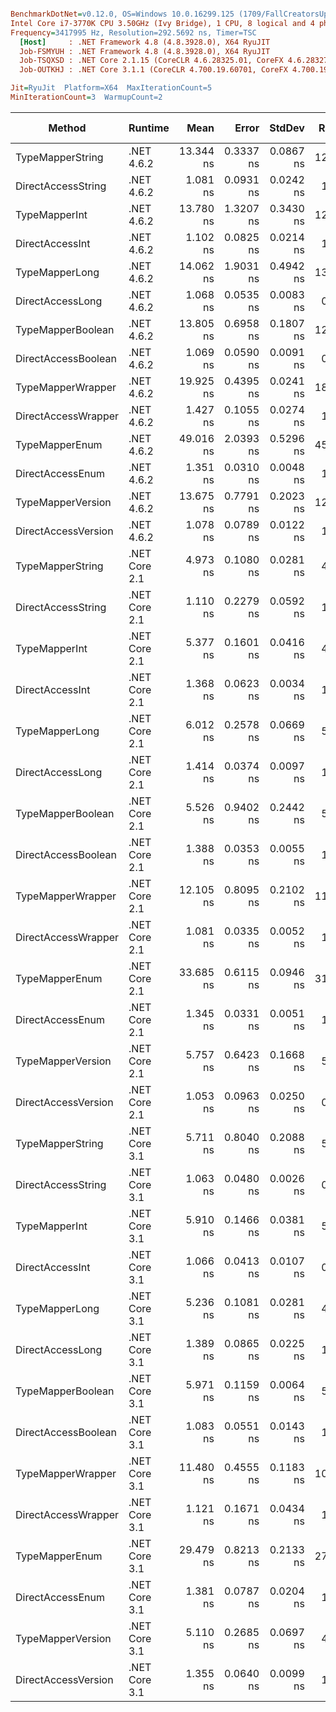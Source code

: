 ``` ini

BenchmarkDotNet=v0.12.0, OS=Windows 10.0.16299.125 (1709/FallCreatorsUpdate/Redstone3)
Intel Core i7-3770K CPU 3.50GHz (Ivy Bridge), 1 CPU, 8 logical and 4 physical cores
Frequency=3417995 Hz, Resolution=292.5692 ns, Timer=TSC
  [Host]     : .NET Framework 4.8 (4.8.3928.0), X64 RyuJIT
  Job-FSMYUH : .NET Framework 4.8 (4.8.3928.0), X64 RyuJIT
  Job-TSQXSD : .NET Core 2.1.15 (CoreCLR 4.6.28325.01, CoreFX 4.6.28327.02), X64 RyuJIT
  Job-OUTKHJ : .NET Core 3.1.1 (CoreCLR 4.700.19.60701, CoreFX 4.700.19.60801), X64 RyuJIT

Jit=RyuJit  Platform=X64  MaxIterationCount=5  
MinIterationCount=3  WarmupCount=2  

```
|              Method |       Runtime |      Mean |     Error |    StdDev | Ratio | RatioSD |  Gen 0 | Gen 1 | Gen 2 | Allocated |
|-------------------- |-------------- |----------:|----------:|----------:|------:|--------:|-------:|------:|------:|----------:|
|    TypeMapperString |    .NET 4.6.2 | 13.344 ns | 0.3337 ns | 0.0867 ns | 12.35 |    0.23 |      - |     - |     - |         - |
|  DirectAccessString |    .NET 4.6.2 |  1.081 ns | 0.0931 ns | 0.0242 ns |  1.00 |    0.00 |      - |     - |     - |         - |
|       TypeMapperInt |    .NET 4.6.2 | 13.780 ns | 1.3207 ns | 0.3430 ns | 12.75 |    0.49 |      - |     - |     - |         - |
|     DirectAccessInt |    .NET 4.6.2 |  1.102 ns | 0.0825 ns | 0.0214 ns |  1.02 |    0.03 |      - |     - |     - |         - |
|      TypeMapperLong |    .NET 4.6.2 | 14.062 ns | 1.9031 ns | 0.4942 ns | 13.01 |    0.57 |      - |     - |     - |         - |
|    DirectAccessLong |    .NET 4.6.2 |  1.068 ns | 0.0535 ns | 0.0083 ns |  0.99 |    0.02 |      - |     - |     - |         - |
|   TypeMapperBoolean |    .NET 4.6.2 | 13.805 ns | 0.6958 ns | 0.1807 ns | 12.77 |    0.39 |      - |     - |     - |         - |
| DirectAccessBoolean |    .NET 4.6.2 |  1.069 ns | 0.0590 ns | 0.0091 ns |  0.99 |    0.02 |      - |     - |     - |         - |
|   TypeMapperWrapper |    .NET 4.6.2 | 19.925 ns | 0.4395 ns | 0.0241 ns | 18.44 |    0.54 |      - |     - |     - |         - |
| DirectAccessWrapper |    .NET 4.6.2 |  1.427 ns | 0.1055 ns | 0.0274 ns |  1.32 |    0.04 |      - |     - |     - |         - |
|      TypeMapperEnum |    .NET 4.6.2 | 49.016 ns | 2.0393 ns | 0.5296 ns | 45.36 |    1.39 | 0.0057 |     - |     - |      24 B |
|    DirectAccessEnum |    .NET 4.6.2 |  1.351 ns | 0.0310 ns | 0.0048 ns |  1.25 |    0.03 |      - |     - |     - |         - |
|   TypeMapperVersion |    .NET 4.6.2 | 13.675 ns | 0.7791 ns | 0.2023 ns | 12.65 |    0.34 |      - |     - |     - |         - |
| DirectAccessVersion |    .NET 4.6.2 |  1.078 ns | 0.0789 ns | 0.0122 ns |  1.00 |    0.03 |      - |     - |     - |         - |
|    TypeMapperString | .NET Core 2.1 |  4.973 ns | 0.1080 ns | 0.0281 ns |  4.60 |    0.12 |      - |     - |     - |         - |
|  DirectAccessString | .NET Core 2.1 |  1.110 ns | 0.2279 ns | 0.0592 ns |  1.03 |    0.07 |      - |     - |     - |         - |
|       TypeMapperInt | .NET Core 2.1 |  5.377 ns | 0.1601 ns | 0.0416 ns |  4.98 |    0.15 |      - |     - |     - |         - |
|     DirectAccessInt | .NET Core 2.1 |  1.368 ns | 0.0623 ns | 0.0034 ns |  1.27 |    0.04 |      - |     - |     - |         - |
|      TypeMapperLong | .NET Core 2.1 |  6.012 ns | 0.2578 ns | 0.0669 ns |  5.56 |    0.11 |      - |     - |     - |         - |
|    DirectAccessLong | .NET Core 2.1 |  1.414 ns | 0.0374 ns | 0.0097 ns |  1.31 |    0.03 |      - |     - |     - |         - |
|   TypeMapperBoolean | .NET Core 2.1 |  5.526 ns | 0.9402 ns | 0.2442 ns |  5.11 |    0.26 |      - |     - |     - |         - |
| DirectAccessBoolean | .NET Core 2.1 |  1.388 ns | 0.0353 ns | 0.0055 ns |  1.28 |    0.03 |      - |     - |     - |         - |
|   TypeMapperWrapper | .NET Core 2.1 | 12.105 ns | 0.8095 ns | 0.2102 ns | 11.20 |    0.37 |      - |     - |     - |         - |
| DirectAccessWrapper | .NET Core 2.1 |  1.081 ns | 0.0335 ns | 0.0052 ns |  1.00 |    0.03 |      - |     - |     - |         - |
|      TypeMapperEnum | .NET Core 2.1 | 33.685 ns | 0.6115 ns | 0.0946 ns | 31.11 |    0.74 | 0.0057 |     - |     - |      24 B |
|    DirectAccessEnum | .NET Core 2.1 |  1.345 ns | 0.0331 ns | 0.0051 ns |  1.24 |    0.03 |      - |     - |     - |         - |
|   TypeMapperVersion | .NET Core 2.1 |  5.757 ns | 0.6423 ns | 0.1668 ns |  5.33 |    0.21 |      - |     - |     - |         - |
| DirectAccessVersion | .NET Core 2.1 |  1.053 ns | 0.0963 ns | 0.0250 ns |  0.97 |    0.02 |      - |     - |     - |         - |
|    TypeMapperString | .NET Core 3.1 |  5.711 ns | 0.8040 ns | 0.2088 ns |  5.28 |    0.16 |      - |     - |     - |         - |
|  DirectAccessString | .NET Core 3.1 |  1.063 ns | 0.0480 ns | 0.0026 ns |  0.98 |    0.03 |      - |     - |     - |         - |
|       TypeMapperInt | .NET Core 3.1 |  5.910 ns | 0.1466 ns | 0.0381 ns |  5.47 |    0.10 |      - |     - |     - |         - |
|     DirectAccessInt | .NET Core 3.1 |  1.066 ns | 0.0413 ns | 0.0107 ns |  0.99 |    0.03 |      - |     - |     - |         - |
|      TypeMapperLong | .NET Core 3.1 |  5.236 ns | 0.1081 ns | 0.0281 ns |  4.84 |    0.12 |      - |     - |     - |         - |
|    DirectAccessLong | .NET Core 3.1 |  1.389 ns | 0.0865 ns | 0.0225 ns |  1.29 |    0.03 |      - |     - |     - |         - |
|   TypeMapperBoolean | .NET Core 3.1 |  5.971 ns | 0.1159 ns | 0.0064 ns |  5.53 |    0.17 |      - |     - |     - |         - |
| DirectAccessBoolean | .NET Core 3.1 |  1.083 ns | 0.0551 ns | 0.0143 ns |  1.00 |    0.01 |      - |     - |     - |         - |
|   TypeMapperWrapper | .NET Core 3.1 | 11.480 ns | 0.4555 ns | 0.1183 ns | 10.62 |    0.21 |      - |     - |     - |         - |
| DirectAccessWrapper | .NET Core 3.1 |  1.121 ns | 0.1671 ns | 0.0434 ns |  1.04 |    0.06 |      - |     - |     - |         - |
|      TypeMapperEnum | .NET Core 3.1 | 29.479 ns | 0.8213 ns | 0.2133 ns | 27.27 |    0.55 | 0.0057 |     - |     - |      24 B |
|    DirectAccessEnum | .NET Core 3.1 |  1.381 ns | 0.0787 ns | 0.0204 ns |  1.28 |    0.04 |      - |     - |     - |         - |
|   TypeMapperVersion | .NET Core 3.1 |  5.110 ns | 0.2685 ns | 0.0697 ns |  4.73 |    0.08 |      - |     - |     - |         - |
| DirectAccessVersion | .NET Core 3.1 |  1.355 ns | 0.0640 ns | 0.0099 ns |  1.25 |    0.02 |      - |     - |     - |         - |
